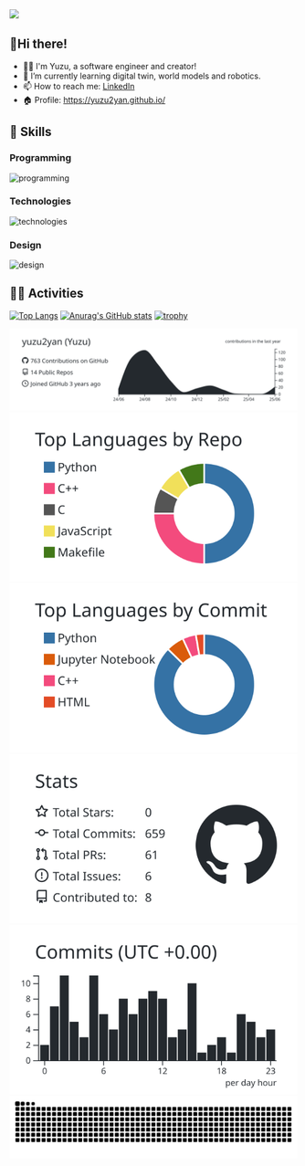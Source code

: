 <img src="https://komarev.com/ghpvc/?username=yuzu2yan" />

## 👋Hi there!
- 👩‍💻 I'm Yuzu, a software engineer and creator!
- 🌱 I’m currently learning digital twin, world models and robotics.
- 📫 How to reach me: [LinkedIn](https://www.linkedin.com/in/joe-kohzen-2626872b6/)
- 🏠 Profile: https://yuzu2yan.github.io/

## 🌱 Skills
### Programming
<img alt="programming" src="https://go-skill-icons.vercel.app/api/icons?i=html,css,js,ts,php,c,cpp,rust,java,python&perline=7" />

### Technologies
<img alt="technologies" src="https://go-skill-icons.vercel.app/api/icons?i=react,nodejs,nextjs,ros,arduino,raspberrypi,opencv,unity,tensorflow,pytorch,jupyter,huggingface,langchain,anaconda,cuda,aws,sqlite,mysql,postgresql,firebase,mongodb,pinecone,git,docker,linux&perline=7" />

### Design
<img alt="design" src="https://go-skill-icons.vercel.app/api/icons?i=illustrator,photoshop,premiere,figma,canva" />

## 🏃‍♀️ Activities

<p align="left">
  
[![Top Langs](https://github-readme-stats.vercel.app/api/top-langs/?username=yuzu2yan&layout=compact&hide_border=True)](https://github.com/anuraghazra/github-readme-stats)
[![Anurag's GitHub stats](https://github-readme-stats.vercel.app/api?username=yuzu2yan&hide_border=True&theme=graywhite)](https://github.com/anuraghazra/github-readme-stats) 
[![trophy](https://github-profile-trophy.vercel.app/?username=yuzu2yan&no-frame=true&rank=SECRET,SSS,SS,S,AAA,AA,A,B,C)](https://github.com/ryo-ma/github-profile-trophy)
</p>

[![](https://raw.githubusercontent.com/yuzu2yan/yuzu2yan/main/profile-summary-card-output/graywhite/0-profile-details.svg)](https://github.com/vn7n24fzkq/github-profile-summary-cards)
[![](https://raw.githubusercontent.com/yuzu2yan/yuzu2yan/main/profile-summary-card-output/graywhite/1-repos-per-language.svg)](https://github.com/vn7n24fzkq/github-profile-summary-cards) 
[![](https://raw.githubusercontent.com/yuzu2yan/yuzu2yan/main/profile-summary-card-output/graywhite/2-most-commit-language.svg)](https://github.com/vn7n24fzkq/github-profile-summary-cards)
[![](https://raw.githubusercontent.com/yuzu2yan/yuzu2yan/main/profile-summary-card-output/graywhite/3-stats.svg)](https://github.com/vn7n24fzkq/github-profile-summary-cards) 
[![](https://raw.githubusercontent.com/yuzu2yan/yuzu2yan/main/profile-summary-card-output/graywhite/4-productive-time.svg)](https://github.com/vn7n24fzkq/github-profile-summary-cards)
![](https://raw.githubusercontent.com/yuzu2yan/yuzu2yan/output/github-contribution-grid-snake.svg)
